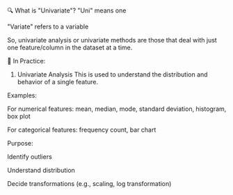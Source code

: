 
🔍 What is "Univariate"?
"Uni" means one

"Variate" refers to a variable

So, univariate analysis or univariate methods are those that deal with just one feature/column in the dataset at a time.

📘 In Practice:
1. Univariate Analysis
This is used to understand the distribution and behavior of a single feature.

Examples:

For numerical features: mean, median, mode, standard deviation, histogram, box plot

For categorical features: frequency count, bar chart

Purpose:

Identify outliers

Understand distribution

Decide transformations (e.g., scaling, log transformation)
